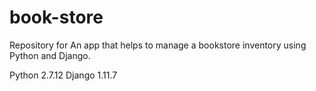 # book-store
Repository for An app that helps to manage a bookstore inventory using Python and Django.

Python 2.7.12
Django 1.11.7
